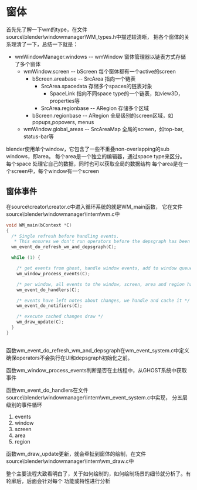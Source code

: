 # 窗体

首先先了解一下wm的type，在文件source\blender\windowmanager\WM_types.h中描述较清晰，
把各个窗体的关系理清了一下，总结一下就是：

- wmWindowManager.windows -- wmWindow
	窗体管理器以链表方式存储了多个窗体
	- wmWindow.screen -- bScreen
		每个窗体都有一个active的screen
		- bScreen.areabase -- SrcArea 
			指向一个链表
			- SrcArea.spacedata
				存储多个spaces的链表对象
				- SpaceLink
					指向不同space type的一个链表，如view3D，properties等
			- SrcArea.regionbase -- ARegion
				存储多个区域
		- bScreen.regionbase -- ARegion
			全局级别的screen区域，如popups,popovers, menus
	- wmWindow.global_areas -- SrcAreaMap
		全局的screen，如top-bar, status-bar等

blender使用单个window，它包含了一些不重叠non-overlapping的sub windows，即area。
每个area是一个独立的编辑器，通过space type来区分。
每个space 处理它自己的数据，同时也可以获取全局的数据结构
每个area是在一个screen中，每个window有一个screen


## 窗体事件


在source\creator\creator.c中进入循环系统的就是WM_main函数，
它在文件source\blender\windowmanager\intern\wm.c中
```c
void WM_main(bContext *C)
{
  /* Single refresh before handling events.
   * This ensures we don't run operators before the depsgraph has been evaluated. */
  wm_event_do_refresh_wm_and_depsgraph(C);

  while (1) {

    /* get events from ghost, handle window events, add to window queues */
    wm_window_process_events(C);

    /* per window, all events to the window, screen, area and region handlers */
    wm_event_do_handlers(C);

    /* events have left notes about changes, we handle and cache it */
    wm_event_do_notifiers(C);

    /* execute cached changes draw */
    wm_draw_update(C);
  }
}
 
```

函数wm_event_do_refresh_wm_and_depsgraph在wm_event_system.c中定义
确保operators不会执行在UI和depsgraph初始化之前。

函数wm_window_process_events判断是否在主线程中，从GHOST系统中获取事件

函数wm_event_do_handlers在文件source\blender\windowmanager\intern\wm_event_system.c中实现，
分五层级别的事件循环

1. events 
2. window 
3. screen 
4. area 
5. region 

函数wm_draw_update更新，就会牵扯到窗体的绘制，在文件
source\blender\windowmanager\intern\wm_draw.c中

整个主要流程大致看明白了，关于如何绘制的，如何绘制场景的细节就分析了。有轮廓后，后面会针对每个
功能或特性进行分析

	